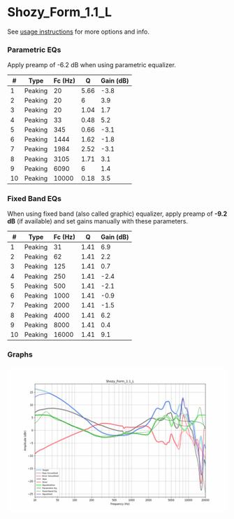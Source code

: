 # Shozy_Form_1.1_L
See [usage instructions](https://github.com/jaakkopasanen/AutoEq#usage) for more options and info.

### Parametric EQs
Apply preamp of -6.2 dB when using parametric equalizer.

|   # | Type    |   Fc (Hz) |    Q |   Gain (dB) |
|-----|---------|-----------|------|-------------|
|   1 | Peaking |        20 | 5.66 |        -3.8 |
|   2 | Peaking |        20 | 6    |         3.9 |
|   3 | Peaking |        20 | 1.04 |         1.7 |
|   4 | Peaking |        33 | 0.48 |         5.2 |
|   5 | Peaking |       345 | 0.66 |        -3.1 |
|   6 | Peaking |      1444 | 1.62 |        -1.8 |
|   7 | Peaking |      1984 | 2.52 |        -3.1 |
|   8 | Peaking |      3105 | 1.71 |         3.1 |
|   9 | Peaking |      6090 | 6    |         1.4 |
|  10 | Peaking |     10000 | 0.18 |         3.5 |

### Fixed Band EQs
When using fixed band (also called graphic) equalizer, apply preamp of **-9.2 dB** (if available) and set gains manually with these parameters.

|   # | Type    |   Fc (Hz) |    Q |   Gain (dB) |
|-----|---------|-----------|------|-------------|
|   1 | Peaking |        31 | 1.41 |         6.9 |
|   2 | Peaking |        62 | 1.41 |         2.2 |
|   3 | Peaking |       125 | 1.41 |         0.7 |
|   4 | Peaking |       250 | 1.41 |        -2.4 |
|   5 | Peaking |       500 | 1.41 |        -2.1 |
|   6 | Peaking |      1000 | 1.41 |        -0.9 |
|   7 | Peaking |      2000 | 1.41 |        -1.5 |
|   8 | Peaking |      4000 | 1.41 |         6.2 |
|   9 | Peaking |      8000 | 1.41 |         0.4 |
|  10 | Peaking |     16000 | 1.41 |         9.1 |

### Graphs
![](./Shozy_Form_1.1_L.png)
